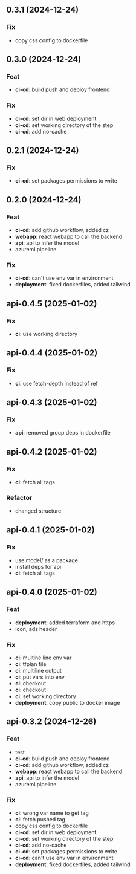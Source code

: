 ## 0.3.1 (2024-12-24)

### Fix

- copy css config to dockerfile

## 0.3.0 (2024-12-24)

### Feat

- **ci-cd**: build push and deploy frontend

### Fix

- **ci-cd**: set dir in web deployment
- **ci-cd**: set working directory of the step
- **ci-cd**: add no-cache

## 0.2.1 (2024-12-24)

### Fix

- **ci-cd**: set packages permissions to write

## 0.2.0 (2024-12-24)

### Feat

- **ci-cd**: add github workflow, added cz
- **webapp**: react webapp to call the backend
- **api**: api to infer the model
- azureml pipeline

### Fix

- **ci-cd**: can't use env var in environment
- **deployment**: fixed dockerfiles, added tailwind

## api-0.4.5 (2025-01-02)

### Fix

- **ci**: use working directory

## api-0.4.4 (2025-01-02)

### Fix

- **ci**: use fetch-depth instead of ref

## api-0.4.3 (2025-01-02)

### Fix

- **api**: removed group deps in dockerfile

## api-0.4.2 (2025-01-02)

### Fix

- **ci**: fetch all tags

### Refactor

- changed structure

## api-0.4.1 (2025-01-02)

### Fix

- use model/ as a package
- install deps for api
- **ci**: fetch all tags

## api-0.4.0 (2025-01-02)

### Feat

- **deployment**: added terraform and https
- icon, ads header

### Fix

- **ci**: multine line env var
- **ci**: tfplan file
- **ci**: multiline output
- **ci**: put vars into env
- **ci**: checkout
- **ci**: checkout
- **ci**: set working directory
- **deployment**: copy public to docker image

## api-0.3.2 (2024-12-26)

### Feat

- test
- **ci-cd**: build push and deploy frontend
- **ci-cd**: add github workflow, added cz
- **webapp**: react webapp to call the backend
- **api**: api to infer the model
- azureml pipeline

### Fix

- **ci**: wrong var name to get tag
- **ci**: fetch pushed tag
- copy css config to dockerfile
- **ci-cd**: set dir in web deployment
- **ci-cd**: set working directory of the step
- **ci-cd**: add no-cache
- **ci-cd**: set packages permissions to write
- **ci-cd**: can't use env var in environment
- **deployment**: fixed dockerfiles, added tailwind
